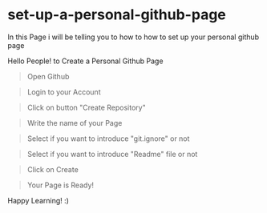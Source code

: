 # set-up-a-personal-github-page
In this Page i will be telling you to how to how to set up your personal github page

Hello People!
 to Create a Personal Github Page
 
 > Open Github
 
 > Login to your Account
 
 > Click on button "Create Repository"
 
 > Write the name of your Page
 
 > Select if you want to introduce "git.ignore" or not
 
 > Select if you want to introduce "Readme" file or not
 
 > Click on Create
 
 > Your Page is Ready!
 
 
 Happy Learning! :)
